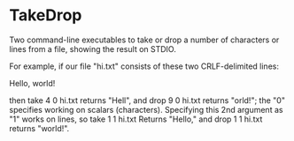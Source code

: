 # TakeDrop
Two command-line executables to take or drop a number of characters or lines from a file, showing the result on STDIO.

For example, if our file "hi.txt" consists of these two CRLF-delimited lines:
  
Hello,
world!
  
then
   take 4 0 hi.txt
returns "Hell", and 
   drop 9 0 hi.txt
returns "orld!"; the "0" specifies working on scalars (characters).
Specifying this 2nd argument as "1" works on lines, so 
   take 1 1 hi.txt
Returns "Hello," and 
   drop 1 1 hi.txt
returns "world!".
